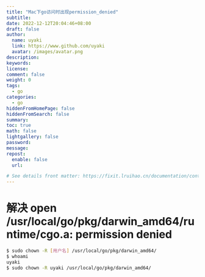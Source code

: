 ```yaml
---
title: "Mac下go访问时出现permission_denied"
subtitle: 
date: 2022-12-12T20:04:46+08:00
draft: false
author:
  name: uyaki
  link: https://www.github.com/uyaki
  avatar: /images/avatar.png
description:
keywords: 
license:
comment: false
weight: 0
tags:
  - go 
categories:
  - go
hiddenFromHomePage: false
hiddenFromSearch: false
summary:
toc: true
math: false
lightgallery: false
password:
message:
repost:
  enable: false
  url: 

# See details front matter: https://fixit.lruihao.cn/documentation/content-management/introduction/#front-matter
---
```


<!--more-->
# 解决 open /usr/local/go/pkg/darwin_amd64/runtime/cgo.a: permission denied

```bash
$ sudo chown -R [用户名] /usr/local/go/pkg/darwin_amd64/
$ whoami
uyaki
$ sudo chown -R uyaki /usr/local/go/pkg/darwin_amd64/
```

